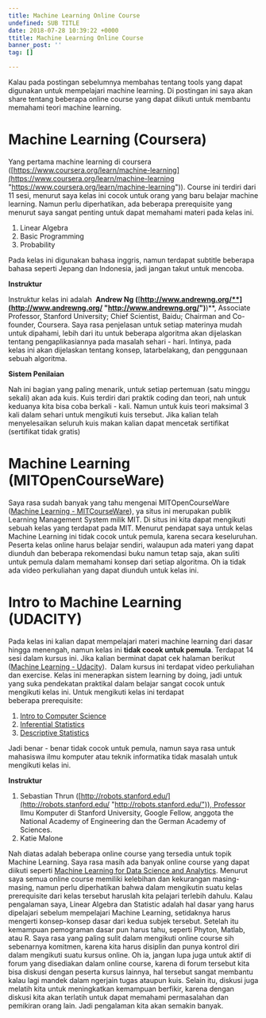 ```yaml
---
title: Machine Learning Online Course
undefined: SUB TITLE
date: 2018-07-28 10:39:22 +0000
ttitle: Machine Learning Online Course
banner_post: ''
tag: []

---
```

Kalau pada postingan sebelumnya membahas tentang tools yang dapat digunakan untuk mempelajari machine learning. Di postingan ini saya akan share tentang beberapa online course yang dapat diikuti untuk membantu memahami teori machine learning.

# **Machine Learning (Coursera)**

Yang pertama machine learning di coursera ([https://www.coursera.org/learn/machine-learning](https://www.coursera.org/learn/machine-learning "https://www.coursera.org/learn/machine-learning")). Course ini terdiri dari 11 sesi, menurut saya kelas ini cocok untuk orang yang baru belajar machine learning. Namun perlu diperhatikan, ada beberapa prerequisite yang menurut saya sangat penting untuk dapat memahami materi pada kelas ini.

1. Linear Algebra
2. Basic Programming
3. Probability

Pada kelas ini digunakan bahasa inggris, namun terdapat subtitle beberapa bahasa seperti Jepang dan Indonesia, jadi jangan takut untuk mencoba.

**Instruktur**

Instruktur kelas ini adalah  **Andrew Ng (**[**http://www.andrewng.org/**](http://www.andrewng.org/ "http://www.andrewng.org/")**)**, Associate Professor, Stanford University; Chief Scientist, Baidu; Chairman and Co-founder, Coursera. Saya rasa penjelasan untuk setiap materinya mudah untuk dipahami, lebih dari itu untuk beberapa algoritma akan dijelaskan tentang pengaplikasiannya pada masalah sehari - hari. Intinya, pada kelas ini akan dijelaskan tentang konsep, latarbelakang, dan penggunaan sebuah algoritma.

**Sistem Penilaian**

Nah ini bagian yang paling menarik, untuk setiap pertemuan (satu minggu sekali) akan ada kuis. Kuis terdiri dari praktik coding dan teori, nah untuk keduanya kita bisa coba berkali - kali. Namun untuk kuis teori maksimal 3 kali dalam sehari untuk mengikuti kuis tersebut. Jika kalian telah menyelesaikan seluruh kuis makan kalian dapat mencetak sertifikat (sertifikat tidak gratis)

# **Machine Learning (MITOpenCourseWare)**

Saya rasa sudah banyak yang tahu mengenai MITOpenCourseWare ([Machine Learning - MITCourseWare](http://ocw.mit.edu/courses/electrical-engineering-and-computer-science/6-867-machine-learning-fall-2006/syllabus/)), ya situs ini merupakan publik Learning Management System milik MIT. Di situs ini kita dapat mengikuti sebuah kelas yang terdapat pada MIT. Menurut pendapat saya untuk kelas Machine Learning ini tidak cocok untuk pemula, karena secara keseluruhan. Peserta kelas online harus belajar sendiri, walaupun ada materi yang dapat diunduh dan beberapa rekomendasi buku namun tetap saja, akan suliti untuk pemula dalam memahami konsep dari setiap algoritma. Oh ia tidak ada video perkuliahan yang dapat diunduh untuk kelas ini.

# **Intro to Machine Learning (UDACITY)**

Pada kelas ini kalian dapat mempelajari materi machine learning dari dasar hingga menengah, namun kelas ini **tidak cocok untuk pemula**. Terdapat 14 sesi dalam kursus ini. Jika kalian berminat dapat cek halaman berikut ([Machine Learning - Udacity](https://www.udacity.com/course/intro-to-machine-learning--ud120)).  Dalam kursus ini terdapat video perkuliahan dan exercise. Kelas ini menerapkan sistem learning by doing, jadi untuk yang suka pendekatan praktikal dalam belajar sangat cocok untuk mengikuti kelas ini. Untuk mengikuti kelas ini terdapat beberapa prerequisite:

1. [Intro to Computer Science](https://www.udacity.com/course/cs101)
2. [Inferential Statistics](https://www.udacity.com/course/ud201)
3. [Descriptive Statistics](https://www.udacity.com/course/ud827)

Jadi benar - benar tidak cocok untuk pemula, namun saya rasa untuk mahasiswa ilmu komputer atau teknik informatika tidak masalah untuk mengikuti kelas ini.

**Instruktur**

1. Sebastian Thrun ([http://robots.stanford.edu/](http://robots.stanford.edu/ "http://robots.stanford.edu/")), Professor Ilmu Komputer di Stanford University, Google Fellow, anggota the National Academy of Engineering dan the German Academy of Sciences.
2. Katie Malone

Nah diatas adalah beberapa online course yang tersedia untuk topik Machine Learning. Saya rasa masih ada banyak online course yang dapat diikuti seperti [Machine Learning for Data Science and Analytics](https://www.edx.org/course/machine-learning-data-science-analytics-columbiax-ds102x-0). Menurut saya semua online course memiliki kelebihan dan kekurangan masing-masing, namun perlu diperhatikan bahwa dalam mengikutin suatu kelas prerequisite dari kelas tersebut haruslah kita pelajari terlebih dahulu. Kalau pengalaman saya, Linear Algebra dan Statistic adalah hal dasar yang harus dipelajari sebelum mempelajari Machine Learning, setidaknya harus mengerti konsep-konsep dasar dari kedua subjek tersebut. Setelah itu kemampuan pemograman dasar pun harus tahu, seperti Phyton, Matlab, atau R. Saya rasa yang paling sulit dalam mengikuti online course sih sebenarnya komitmen, karena kita harus disiplin dan punya kontrol diri dalam mengikuti suatu kursus online. Oh ia, jangan lupa juga untuk aktif di forum yang disediakan dalam online course, karena di forum tersebut kita bisa diskusi dengan peserta kursus lainnya, hal tersebut sangat membantu kalau lagi mandek dalam ngerjain tugas ataupun kuis. Selain itu, diskusi juga melatih kita untuk meningkatkan kemampuan berfikir, karena dengan diskusi kita akan terlatih untuk dapat memahami permasalahan dan pemikiran orang lain. Jadi pengalaman kita akan semakin banyak.